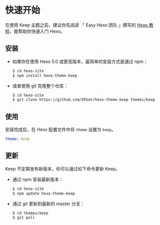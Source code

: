 # 快速开始

在使用 Keep 主题之前，建议你先阅读 「 Easy Hexo 团队 」撰写的 [Hexo 教程](https://easyhexo.com/)，能帮助你快速入门 Hexo。


## 安装

- 如果你在使用 Hexo 5.0 或更高版本，最简单的安装方式是通过 npm：

  ```sh
  $ cd hexo-site
  $ npm install hexo-theme-keep
  ```

- 或者使用 git 克隆整个仓库：

  ```sh
  $ cd hexo-site
  $ git clone https://github.com/XPoet/hexo-theme-keep themes/keep
  ```

## 使用

安装完成后，在 Hexo 配置文件中将 `theme` 设置为 `keep`。

```yml
theme: keep
```

## 更新

Keep 不定期发布新版本，你可以通过如下命令更新 Keep。

- 通过 npm 安装最新版本：

  ```sh
  $ cd hexo-site
  $ npm update hexo-theme-keep
  ```

- 通过 git 更新到最新的 master 分支：

  ```sh
  $ cd themes/keep
  $ git pull
  ```
